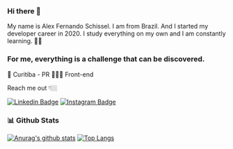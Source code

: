 ### Hi there 👋

My name is Alex Fernando Schissel. I am from Brazil. And I started my developer career in 2020. I study everything on my own and I am constantly learning. 👨‍💻


### For me, everything is a challenge that can be discovered.


📍 Curitiba - PR
🧑🏽‍💻 Front-end 

Reach me out 👇🏼

[![Linkedin Badge](https://img.shields.io/badge/-LinkedIn-blue?style=flat-square&logo=Linkedin&logoColor=white&link=https://www.linkedin.com/in/isadora-rodrigues-stangarlin-48402b141/)](https://www.linkedin.com/in/alexfschissel/) [![Instagram Badge](https://img.shields.io/badge/-Instagram-violet?style=flat-square&logo=Instagram&logoColor=white&link=https://www.instagram.com/papodedev/)](https://www.instagram.com/noahschissel/) 




### :bar_chart: Github Stats
[![Anurag's github stats](https://github-readme-stats.vercel.app/api?username=alexfschissel_icons=true)](https://github.com/alexfschissel/github-readme-stats)
[![Top Langs](https://github-readme-stats.vercel.app/api/top-langs/?username=alexfschissel&layout=compact)](https://github.com/alexfschissel/github-readme-stats)

